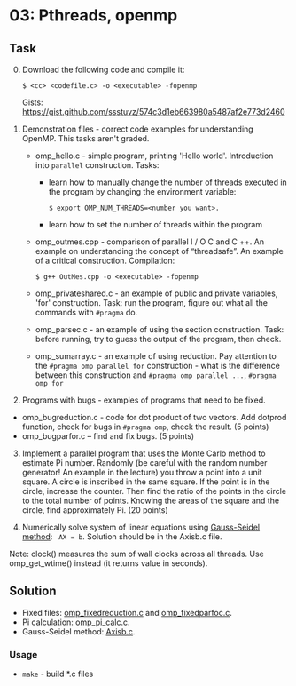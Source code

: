 # 03: Pthreads, openmp

## Task

0. Download the following code and compile it:
    ```
    $ <cc> <codefile.c> -o <executable> -fopenmp
    ```
    Gists: https://gist.github.com/ssstuvz/574c3d1eb663980a5487af2e773d2460
1. Demonstration files - correct code examples for understanding OpenMP. This tasks aren't graded.
    * omp_hello.c - simple program, printing 'Hello world'. Introduction into ```parallel``` construction.
      Tasks:
      * learn how to manually change the number of threads executed in the program by changing the environment variable:

        ```$ export OMP_NUM_THREADS=<number you want>.```
      * learn how to set the number of threads within the program
    * omp_outmes.cpp - comparison of parallel I / O C and C ++. An example on understanding the concept of “threadsafe”. An example of a critical construction. Compilation:

      ```$ g++ OutMes.cpp -o <executable> -fopenmp```

    * omp_privateshared.c - an example of public and private variables, 'for' construction. Task: run the program, figure out what all the commands with ```#pragma``` do.
    * omp_parsec.c - an example of using the section construction. Task: before running, try to guess the output of the program, then check.
    * omp_sumarray.c - an example of using reduction. Pay attention to the ```#pragma omp parallel for``` construction - what is the difference between this construction and ```#pragma omp parallel ...```,  ```#pragma omp for```

2. Programs with bugs - examples of programs that need to be fixed.
* omp_bugreduction.c - code for dot product of two vectors. Add dotprod function, check for bugs in ```#pragma omp```, check the result. (5 points)
* omp_bugparfor.c – find and fix bugs. (5 points)

3. Implement a parallel program that uses the Monte Carlo method to estimate Pi number. Randomly (be careful with the random number generator! An example in the lecture) you throw a point into a unit square. A circle is inscribed in the same square. If the point is in the circle, increase the counter. Then find the ratio of the points in the circle to the total number of points. Knowing the areas of the square and the circle, find approximately Pi. (20 points)

4. Numerically solve system of linear equations using [Gauss-Seidel method](https://ru.wikipedia.org/wiki/%D0%9C%D0%B5%D1%82%D0%BE%D0%B4_%D0%93%D0%B0%D1%83%D1%81%D1%81%D0%B0_%E2%80%94_%D0%97%D0%B5%D0%B9%D0%B4%D0%B5%D0%BB%D1%8F_%D1%80%D0%B5%D1%88%D0%B5%D0%BD%D0%B8%D1%8F_%D1%81%D0%B8%D1%81%D1%82%D0%B5%D0%BC%D1%8B_%D0%BB%D0%B8%D0%BD%D0%B5%D0%B9%D0%BD%D1%8B%D1%85_%D1%83%D1%80%D0%B0%D0%B2%D0%BD%D0%B5%D0%BD%D0%B8%D0%B9): ``` AX = b```. Solution should be in the Axisb.c file.

Note: clock() measures the sum of wall clocks across all threads. Use omp_get_wtime() instead (it returns value in seconds).

## Solution

* Fixed files: [omp_fixedreduction.c](https://github.com/dmitriyklebanov/made_2020_hpc/tree/master/3/src/omp_fixedreduction.c) and [omp_fixedparfoc.c](https://github.com/dmitriyklebanov/made_2020_hpc/tree/master/3/src/omp_fixedparfoc.c).
* Pi calculation: [omp_pi_calc.c](https://github.com/dmitriyklebanov/made_2020_hpc/tree/master/3/src/omp_pi_calc.c).
* Gauss-Seidel method: [Axisb.c](https://github.com/dmitriyklebanov/made_2020_hpc/tree/master/3/src/Axisb.c).

### Usage

* ```make``` - build *.c files
